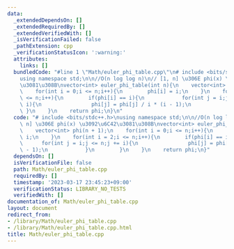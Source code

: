 ```yaml
---
data:
  _extendedDependsOn: []
  _extendedRequiredBy: []
  _extendedVerifiedWith: []
  _isVerificationFailed: false
  _pathExtension: cpp
  _verificationStatusIcon: ':warning:'
  attributes:
    links: []
  bundledCode: "#line 1 \"Math/euler_phi_table.cpp\"\n# include <bits/stdc++.h>\n\
    using namespace std;\n\n//O(n log log n)\n// [1, n] \u306E phi(x) \u3092\u6C42\
    \u3081\u308B\nvector<int> euler_phi_table(int n){\n    vector<int> phi(n + 1);\n\
    \    for(int i = 0;i <= n;i++){\n        phi[i] = i;\n    }\n    for(int i = 2;i\
    \ <= n;i++){\n        if(phi[i] == i){\n            for(int j = i;j <= n;j +=\
    \ i){\n                phi[j] = phi[j] / i * (i - 1);\n            }\n       \
    \ }\n    }\n    return phi;\n}\n"
  code: "# include <bits/stdc++.h>\nusing namespace std;\n\n//O(n log log n)\n// [1,\
    \ n] \u306E phi(x) \u3092\u6C42\u3081\u308B\nvector<int> euler_phi_table(int n){\n\
    \    vector<int> phi(n + 1);\n    for(int i = 0;i <= n;i++){\n        phi[i] =\
    \ i;\n    }\n    for(int i = 2;i <= n;i++){\n        if(phi[i] == i){\n      \
    \      for(int j = i;j <= n;j += i){\n                phi[j] = phi[j] / i * (i\
    \ - 1);\n            }\n        }\n    }\n    return phi;\n}"
  dependsOn: []
  isVerificationFile: false
  path: Math/euler_phi_table.cpp
  requiredBy: []
  timestamp: '2023-03-17 23:45:23+09:00'
  verificationStatus: LIBRARY_NO_TESTS
  verifiedWith: []
documentation_of: Math/euler_phi_table.cpp
layout: document
redirect_from:
- /library/Math/euler_phi_table.cpp
- /library/Math/euler_phi_table.cpp.html
title: Math/euler_phi_table.cpp
---
```

